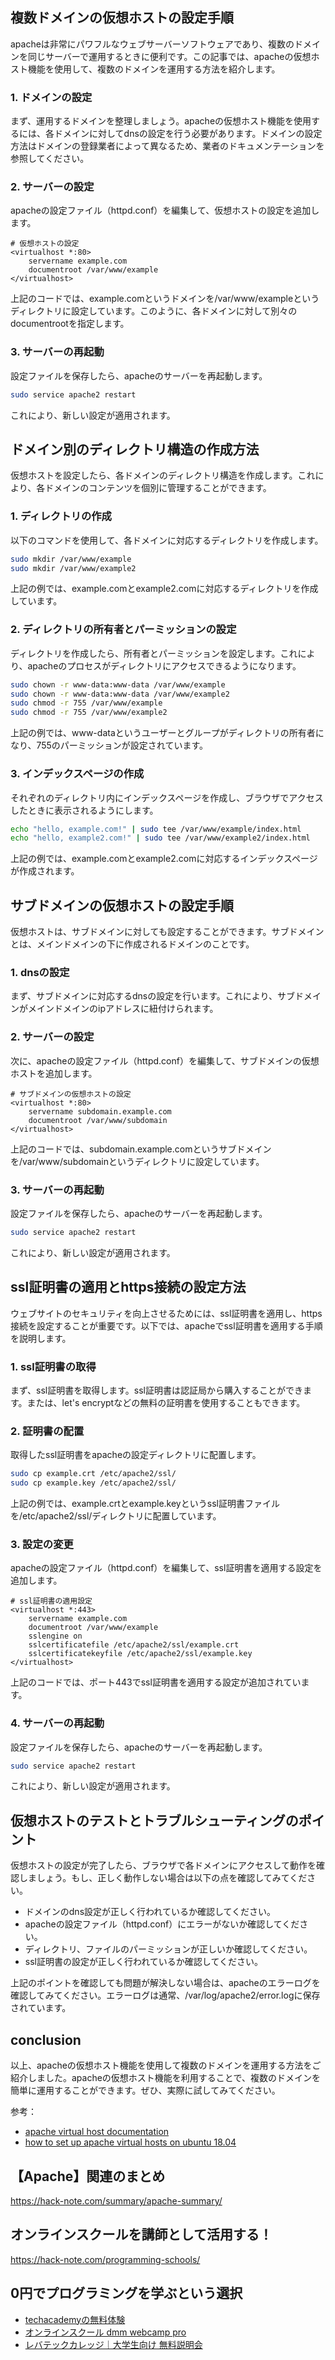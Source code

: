 <!--
title:   【apache】virtualhost設定：複数ドメインのブログをホストしよう
tags:    Apache,VirtualHost
id:      cf574745d451681175f9
private: false
-->


## 複数ドメインの仮想ホストの設定手順

apacheは非常にパワフルなウェブサーバーソフトウェアであり、複数のドメインを同じサーバーで運用するときに便利です。この記事では、apacheの仮想ホスト機能を使用して、複数のドメインを運用する方法を紹介します。

### 1. ドメインの設定

まず、運用するドメインを整理しましょう。apacheの仮想ホスト機能を使用するには、各ドメインに対してdnsの設定を行う必要があります。ドメインの設定方法はドメインの登録業者によって異なるため、業者のドキュメンテーションを参照してください。

### 2. サーバーの設定

apacheの設定ファイル（httpd.conf）を編集して、仮想ホストの設定を追加します。

```apacheconf
# 仮想ホストの設定
<virtualhost *:80>
    servername example.com
    documentroot /var/www/example
</virtualhost>
```

上記のコードでは、example.comというドメインを/var/www/exampleというディレクトリに設定しています。このように、各ドメインに対して別々のdocumentrootを指定します。

### 3. サーバーの再起動

設定ファイルを保存したら、apacheのサーバーを再起動します。

```bash
sudo service apache2 restart
```

これにより、新しい設定が適用されます。

## ドメイン別のディレクトリ構造の作成方法

仮想ホストを設定したら、各ドメインのディレクトリ構造を作成します。これにより、各ドメインのコンテンツを個別に管理することができます。

### 1. ディレクトリの作成

以下のコマンドを使用して、各ドメインに対応するディレクトリを作成します。

```bash
sudo mkdir /var/www/example
sudo mkdir /var/www/example2
```

上記の例では、example.comとexample2.comに対応するディレクトリを作成しています。

### 2. ディレクトリの所有者とパーミッションの設定

ディレクトリを作成したら、所有者とパーミッションを設定します。これにより、apacheのプロセスがディレクトリにアクセスできるようになります。

```bash
sudo chown -r www-data:www-data /var/www/example
sudo chown -r www-data:www-data /var/www/example2
sudo chmod -r 755 /var/www/example
sudo chmod -r 755 /var/www/example2
```

上記の例では、www-dataというユーザーとグループがディレクトリの所有者になり、755のパーミッションが設定されています。

### 3. インデックスページの作成

それぞれのディレクトリ内にインデックスページを作成し、ブラウザでアクセスしたときに表示されるようにします。

```bash
echo "hello, example.com!" | sudo tee /var/www/example/index.html
echo "hello, example2.com!" | sudo tee /var/www/example2/index.html
```

上記の例では、example.comとexample2.comに対応するインデックスページが作成されます。

## サブドメインの仮想ホストの設定手順

仮想ホストは、サブドメインに対しても設定することができます。サブドメインとは、メインドメインの下に作成されるドメインのことです。

### 1. dnsの設定

まず、サブドメインに対応するdnsの設定を行います。これにより、サブドメインがメインドメインのipアドレスに紐付けられます。

### 2. サーバーの設定

次に、apacheの設定ファイル（httpd.conf）を編集して、サブドメインの仮想ホストを追加します。

```apacheconf
# サブドメインの仮想ホストの設定
<virtualhost *:80>
    servername subdomain.example.com
    documentroot /var/www/subdomain
</virtualhost>
```

上記のコードでは、subdomain.example.comというサブドメインを/var/www/subdomainというディレクトリに設定しています。

### 3. サーバーの再起動

設定ファイルを保存したら、apacheのサーバーを再起動します。

```bash
sudo service apache2 restart
```

これにより、新しい設定が適用されます。

## ssl証明書の適用とhttps接続の設定方法

ウェブサイトのセキュリティを向上させるためには、ssl証明書を適用し、https接続を設定することが重要です。以下では、apacheでssl証明書を適用する手順を説明します。

### 1. ssl証明書の取得

まず、ssl証明書を取得します。ssl証明書は認証局から購入することができます。または、let's encryptなどの無料の証明書を使用することもできます。

### 2. 証明書の配置

取得したssl証明書をapacheの設定ディレクトリに配置します。

```bash
sudo cp example.crt /etc/apache2/ssl/
sudo cp example.key /etc/apache2/ssl/
```

上記の例では、example.crtとexample.keyというssl証明書ファイルを/etc/apache2/ssl/ディレクトリに配置しています。

### 3. 設定の変更

apacheの設定ファイル（httpd.conf）を編集して、ssl証明書を適用する設定を追加します。

```apacheconf
# ssl証明書の適用設定
<virtualhost *:443>
    servername example.com
    documentroot /var/www/example
    sslengine on
    sslcertificatefile /etc/apache2/ssl/example.crt
    sslcertificatekeyfile /etc/apache2/ssl/example.key
</virtualhost>
```

上記のコードでは、ポート443でssl証明書を適用する設定が追加されています。

### 4. サーバーの再起動

設定ファイルを保存したら、apacheのサーバーを再起動します。

```bash
sudo service apache2 restart
```

これにより、新しい設定が適用されます。

## 仮想ホストのテストとトラブルシューティングのポイント

仮想ホストの設定が完了したら、ブラウザで各ドメインにアクセスして動作を確認しましょう。もし、正しく動作しない場合は以下の点を確認してみてください。

- ドメインのdns設定が正しく行われているか確認してください。
- apacheの設定ファイル（httpd.conf）にエラーがないか確認してください。
- ディレクトリ、ファイルのパーミッションが正しいか確認してください。
- ssl証明書の設定が正しく行われているか確認してください。

上記のポイントを確認しても問題が解決しない場合は、apacheのエラーログを確認してみてください。エラーログは通常、/var/log/apache2/error.logに保存されています。

## conclusion

以上、apacheの仮想ホスト機能を使用して複数のドメインを運用する方法をご紹介しました。apacheの仮想ホスト機能を利用することで、複数のドメインを簡単に運用することができます。ぜひ、実際に試してみてください。

参考：
- [apache virtual host documentation](https://httpd.apache.org/docs/2.4/vhosts/)
- [how to set up apache virtual hosts on ubuntu 18.04](https://www.digitalocean.com/community/tutorials/how-to-set-up-apache-virtual-hosts-on-ubuntu-18-04)



## 【Apache】関連のまとめ
https://hack-note.com/summary/apache-summary/



## オンラインスクールを講師として活用する！
https://hack-note.com/programming-schools/



## 0円でプログラミングを学ぶという選択
- [techacademyの無料体験](//af.moshimo.com/af/c/click?a_id=2612475&amp;p_id=1555&amp;pc_id=2816&amp;pl_id=22706&amp;url=https%3a%2f%2ftechacademy.jp%2fhtmlcss-trial%3futm_source%3dmoshimo%26utm_medium%3daffiliate%26utm_campaign%3dtextad)
- [オンラインスクール dmm webcamp pro](//af.moshimo.com/af/c/click?a_id=2612482&amp;p_id=1363&amp;pc_id=2297&amp;pl_id=39999&amp;guid=on)
- [レバテックカレッジ｜大学生向け 無料説明会](//af.moshimo.com/af/c/click?a_id=4071793&p_id=3198&pc_id=7488&pl_id=41848)
